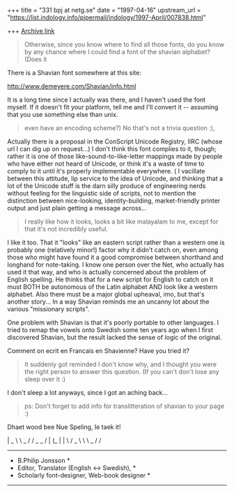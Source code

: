 +++
title = "331 bpj at netg.se"
date = "1997-04-16"
upstream_url = "https://list.indology.info/pipermail/indology/1997-April/007838.html"

+++
[Archive link](https://list.indology.info/pipermail/indology/1997-April/007838.html)


>Otherwise, since you know where to find all those fonts, do you know by
>any chance where I could find a font of the shavian alphabet? (Does it

There is a Shavian font somewhere at this site:

http://www.demeyere.com/Shavian/info.html

It is a long time since I actually was there, and I haven't used the font
myself. If it doesn't fit your platform, tell me and I'll convert it --
assuming that you use something else than unix.

>even have an encoding scheme?) No that's not a trivia question :),

Actually there is a proposal in the ConScript Unicode Registry, IIRC (whose
url I can dig up on request...) I don't think this font complies to it,
though; rather it is one of those like-sound-to-like-letter mappings made
by people who have either not heard of Unicode, or think it's a waste of
time to comply to it until it's properly implementable everywhere. (<rant
of the day> I vacillate between this attitude, lip service to the idea of
Unicode, and thinking that a lot of the Unicode stuff is the darn silly
produce of engineering nerds without feeling for the linguistic side of
scripts, not to mention the distinction between nice-looking,
identity-building, market-friendly printer output and just plain getting a
message across... </rant>

>I really like how it looks, looks a bit like malayalam to me,
>except for that it's not incredibly useful.

I like it too. That it "looks" like an eastern script rather than a western
one is probably one (relatively minor!) factor why it didn't catch on, even
among those who might have found it a good compromise between shorthand and
longhand for note-taking. I know one person over the Net, who actually has
used it that way, and who is actually concerned about the problem of
English spelling. He thinks that for a new script for English to catch on
it must BOTH be autonomous of the Latin alphabet AND look like a western
alphabet. Also there must be a major global upheaval, imo, but that's
another story... In a way Shavian reminds me an uncanny lot about the
various "missionary scripts".

One problem with Shavian is that it's poorly portable to other languages. I
tried to remap the vowels onto Swedish some ten years ago when I first
discovered Shavian, but the result lacked the sense of logic of the
original.

Comment on ecrit en Francais en Shavienne? Have you tried it?

>It suddenly got reminded I don't know why, and I thought you were the
>right person to answer this question. (If you can't don't lose any
>sleep over it :)

I don't sleep a lot anyways, since I got an aching back...

>ps: Don't forget to add info for translitteration of shavian to your
>    page :)

Dhaet wood bee Nue Speling, Ie taek it!

|    _   \  \     _   / / _  _
/ | (_ | |   \ \/  \_ \ \  \  \_
                      / /


*************************************************
*  B.Philip Jonsson <bpj at netg.se>               *
*  Editor, Translator (English <-> Swedish),    *
*  Scholarly font-designer, Web-book designer   *
*************************************************






